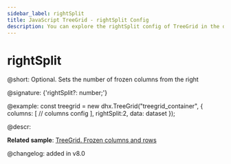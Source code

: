 ```yaml
---
sidebar_label: rightSplit
title: JavaScript TreeGrid - rightSplit Config 
description: You can explore the rightSplit config of TreeGrid in the documentation of the DHTMLX JavaScript UI library. Browse developer guides and API reference, try out code examples and live demos, and download a free 30-day evaluation version of DHTMLX Suite 7.
---
```


# rightSplit

@short: Optional. Sets the number of frozen columns from the right

@signature: {'rightSplit?: number;'}

@example:
const treegrid = new dhx.TreeGrid("treegrid_container", {
	columns: [
		// columns config
	],
	rightSplit:2,
	data: dataset
});

@descr:

**Related sample**: [TreeGrid. Frozen columns and rows](https://snippet.dhtmlx.com/46me58ze)

@changelog: added in v8.0